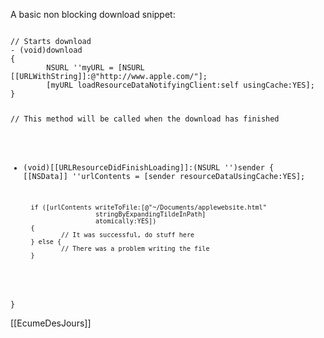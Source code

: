 A basic non blocking download snippet:

<code>
// Starts download
- (void)download
{
        NSURL ''myURL = [NSURL [[URLWithString]]:@"http://www.apple.com/"];
        [myURL loadResourceDataNotifyingClient:self usingCache:YES];
}

// This method will be called when the download has finished
- (void)[[URLResourceDidFinishLoading]]:(NSURL '')sender
{
        [[NSData]] ''urlContents = [sender resourceDataUsingCache:YES];

        if ([urlContents writeToFile:[@"~/Documents/applewebsite.html"
                         stringByExpandingTildeInPath]
                         atomically:YES])
        {
                // It was successful, do stuff here
        } else {
                // There was a problem writing the file
        }
}
 </code>

[[EcumeDesJours]]
